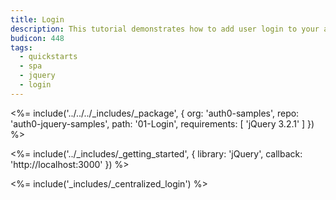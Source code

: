 ```yaml
---
title: Login
description: This tutorial demonstrates how to add user login to your application with Auth0
budicon: 448
tags:
  - quickstarts
  - spa
  - jquery
  - login
---
```


<%= include('../../../_includes/_package', {
  org: 'auth0-samples',
  repo: 'auth0-jquery-samples',
  path: '01-Login',
  requirements: [
    'jQuery 3.2.1'
  ]
}) %>

<%= include('../_includes/_getting_started', { library: 'jQuery', callback: 'http://localhost:3000' }) %>

<%= include('_includes/_centralized_login') %>
